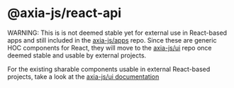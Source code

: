 # @axia-js/react-api

WARNING: This is is not deemed stable yet for external use in React-based apps and still included in the [axia-js/apps](https://github.com/axia-js/apps) repo. Since these are generic HOC components for React, they will move to the [axia-js/ui](https://github.com/axia-js/ui) repo once deemed stable and usable by external projects.

For the existing sharable components usable in external React-based projects, take a look at the [axia-js/ui documentation](https://axia.js.org/ui/)
